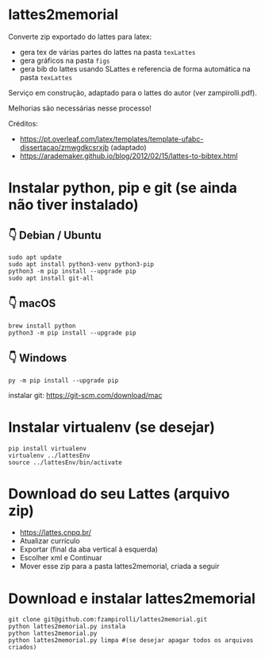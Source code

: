 # lattes2memorial
Converte zip exportado do lattes para latex:
* gera tex de várias partes do lattes na pasta `texLattes`
* gera gráficos na pasta `figs`
* gera bib do lattes usando SLattes e referencia de forma automática na pasta `texLattes`

Serviço em construção, adaptado para o lattes do autor (ver zampirolli.pdf). 

Melhorias são necessárias nesse processo!

Créditos: 
* https://pt.overleaf.com/latex/templates/template-ufabc-dissertacao/zmwgdkcsrxjb (adaptado)
* https://arademaker.github.io/blog/2012/02/15/lattes-to-bibtex.html

# Instalar python, pip e git (se ainda não tiver instalado)

## 👇️ Debian / Ubuntu
```
sudo apt update
sudo apt install python3-venv python3-pip
python3 -m pip install --upgrade pip
sudo apt install git-all
```

## 👇️ macOS
```
brew install python
python3 -m pip install --upgrade pip
```

## 👇️ Windows
```
py -m pip install --upgrade pip
```
instalar git: https://git-scm.com/download/mac

# Instalar virtualenv (se desejar)
```
pip install virtualenv
virtualenv ../lattesEnv
source ../lattesEnv/bin/activate
```

# Download do seu Lattes (arquivo zip)
* https://lattes.cnpq.br/
* Atualizar currículo
* Exportar (final da aba vertical à esquerda)
* Escolher xml e Continuar
* Mover esse zip para a pasta lattes2memorial, criada a seguir

# Download e instalar lattes2memorial 
```
git clone git@github.com:fzampirolli/lattes2memorial.git
python lattes2memorial.py instala
python lattes2memorial.py
python lattes2memorial.py limpa #(se desejar apagar todos os arquivos criados)
```


